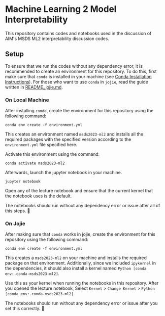 # Machine Learning 2 Model Interpretability

This repository contains codes and notebooks used in the discussion of AIM's MSDS ML2 interpretability discussion codes.

<!-- [![Open In Colab](https://colab.research.google.com/assets/colab-badge.svg)](https://colab.research.google.com/github/leolorenzoii/msds2023-ml2/blob/main/) [![Open in Binder](https://mybinder.org/badge_logo.svg)](https://mybinder.org/v2/gh/leolorenzoii/msds2023-ml2.git/main) -->



## Setup

To ensure that we run the codes without any dependency error, it is recommended to create an environment for this repository. To do this, first make sure that `conda` is installed in your machine (see [Conda Installation Instructions](https://docs.conda.io/projects/conda/en/latest/user-guide/install/index.html)). For those who want to use `conda` in `jojie`, read the guide written in [README_jojie.md](./README_jojie.md).

### On Local Machine

After installing `conda`, create the environment for this repository using the following command:

```
conda env create -f environment.yml
```

This creates an environment named `msds2023-ml2` and installs all the required packages with the specified version according to the `environment.yml` file specified here.

Activate this environment using the command:

```
conda activate msds2023-ml2
```

Afterwards, launch the jupyter notebook in your machine.

```
jupyter notebook
```

Open any of the lecture notebook and ensure that the current kernel that the notebook uses is the default.

The notebooks should run without any dependency error or issue after all of this steps. 🎉

### On Jojie

After making sure that `conda` works in jojie, create the environment for this repository using the following command:

```
conda env create -f environment.yml
```

This creates a `msds2023-ml2` on your machine and installs the required package on that environment. Additionally, since we included `ipykernel` in the dependencies, it should also install a kernel named `Python [conda env:.conda-msds2023-ml2]`.

Use this as your kernel when running the notebooks in this repository. After you opened the lecture notebook, Select `Kernel` > `Change Kernel` > `Python [conda env:.conda-msds2023-ml2]`.

The notebooks should run without any dependency error or issue after you set this correctly. 🎉
